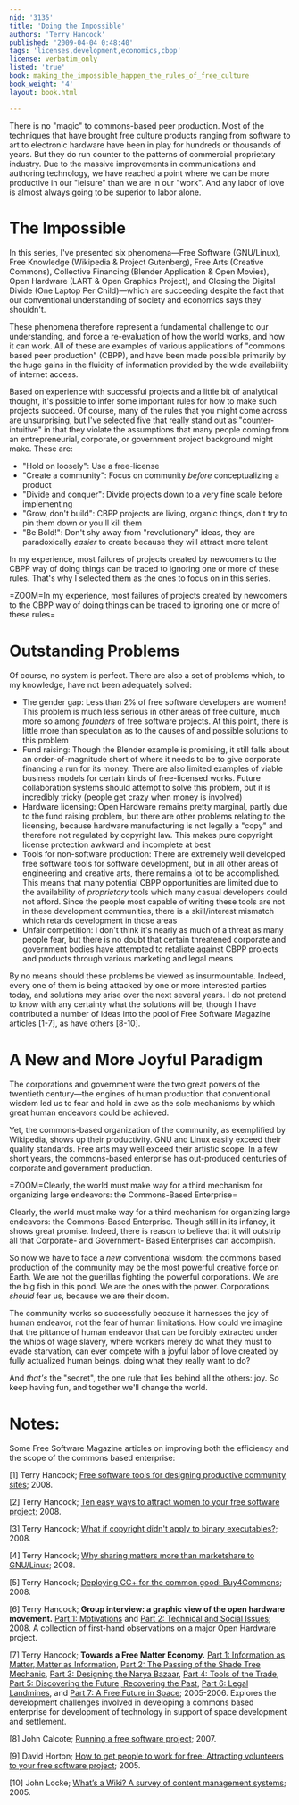 ```yaml
---
nid: '3135'
title: 'Doing the Impossible'
authors: 'Terry Hancock'
published: '2009-04-04 0:48:40'
tags: 'licenses,development,economics,cbpp'
license: verbatim_only
listed: 'true'
book: making_the_impossible_happen_the_rules_of_free_culture
book_weight: '4'
layout: book.html

---
```

<!-- Doing the Impossible -->

There is no "magic" to commons-based peer production. Most of the techniques that have brought free culture products ranging from software to art to electronic hardware have been in play for hundreds or thousands of years. But they do run counter to the patterns of commercial proprietary industry. Due to the massive improvements in communications and authoring technology, we have reached a point where we can be more productive in our "leisure" than we are in our "work". And any labor of love is almost always going to be superior to labor alone.

<!--break-->

# The Impossible

In this series, I've presented six phenomena—Free Software (GNU/Linux), Free Knowledge (Wikipedia & Project Gutenberg), Free Arts (Creative Commons), Collective Financing (Blender Application & Open Movies), Open Hardware (LART & Open Graphics Project), and Closing the Digital Divide (One Laptop Per Child)—which are succeeding despite the fact that our conventional understanding of society and economics says they shouldn't.

These phenomena therefore represent a fundamental challenge to our understanding, and force a re-evaluation of how the world works, and how it can work. All of these are examples of various applications of "commons based peer production" (CBPP), and have been made possible primarily by the huge gains in the fluidity of information provided by the wide availability of internet access.

Based on experience with successful projects and a little bit of analytical thought, it's possible to infer some important rules for how to make such projects succeed. Of course, many of the rules that you might come across are unsurprising, but I've selected five that really stand out as "counter-intuitive" in that they violate the assumptions that many people coming from an entrepreneurial, corporate, or government project background might make. These are:

* "Hold on loosely": Use a free-license
* "Create a community": Focus on community _before_ conceptualizing a product
* "Divide and conquer": Divide projects down to a very fine scale before implementing
* "Grow, don't build": CBPP projects are living, organic things, don't try to pin them down or you'll kill them
* "Be Bold!": Don't shy away from "revolutionary" ideas, they are paradoxically _easier_ to create because they will attract more talent

In my experience, most failures of projects created by newcomers to the CBPP way of doing things can be traced to ignoring one or more of these rules. That's why I selected them as the ones to focus on in this series.

=ZOOM=In my experience, most failures of projects created by newcomers to the CBPP way of doing things can be traced to ignoring one or more of these rules=

# Outstanding Problems

Of course, no system is perfect. There are also a set of problems which, to my knowledge, have not been adequately solved:

* The gender gap: Less than 2% of free software developers are women! This problem is much less serious in other areas of free culture, much more so among _founders_ of free software projects. At this point, there is little more than speculation as to the causes of and possible solutions to this problem
* Fund raising: Though the Blender example is promising, it still falls about an order-of-magnitude short of where it needs to be to give corporate financing a run for its money. There are also limited examples of viable business models for certain kinds of free-licensed works. Future collaboration systems should attempt to solve this problem, but it is incredibly tricky (people get crazy when money is involved)
* Hardware licensing: Open Hardware remains pretty marginal, partly due to the fund raising problem, but there are other problems relating to the licensing, because hardware manufacturing is not legally a "copy" and therefore not regulated by copyright law. This makes pure copyright license protection awkward and incomplete at best
* Tools for non-software production: There are extremely well developed free software tools for software development, but in all other areas of engineering and creative arts, there remains a lot to be accomplished. This means that many potential CBPP opportunities are limited due to the availability of _proprietary_ tools which many casual developers could not afford. Since the people most capable of writing these tools are not in these development communities, there is a skill/interest mismatch which retards development in those areas
* Unfair competition: I don't think it's nearly as much of a threat as many people fear, but there is no doubt that certain threatened corporate and government bodies have attempted to retaliate against CBPP projects and products through various marketing and legal means

By no means should these problems be viewed as insurmountable. Indeed, every one of them is being attacked by one or more interested parties today, and solutions may arise over the next several years. I do not pretend to know with any certainty what the solutions will be, though I have contributed a number of ideas into the pool of Free Software Magazine articles [1-7], as have others [8-10].

# A New and More Joyful Paradigm

The corporations and government were the two great powers of the twentieth century—the engines of human production that conventional wisdom led us to fear and hold in awe as the sole mechanisms by which great human endeavors could be achieved.

Yet, the commons-based organization of the community, as exemplified by Wikipedia, shows up their productivity. GNU and Linux easily exceed their quality standards. Free arts may well exceed their artistic scope. In a few short years, the commons-based enterprise has out-produced centuries of corporate and government production.

=ZOOM=Clearly, the world must make way for a third mechanism for organizing large endeavors: the Commons-Based Enterprise=

Clearly, the world must make way for a third mechanism for organizing large endeavors: the Commons-Based Enterprise. Though still in its infancy, it shows great promise. Indeed, there is reason to believe that it will outstrip all that Corporate- and Government- Based Enterprises can accomplish.

So now we have to face a _new_ conventional wisdom: the commons based production of the community may be the most powerful creative force on Earth. We are not the guerillas fighting the powerful corporations. We are the big fish in this pond. We are the ones with the power. Corporations _should_ fear us, because we are their doom.

The community works so successfully because it harnesses the joy of human endeavor, not the fear of human limitations. How could we imagine that the pittance of human endeavor that can be forcibly extracted under the whips of wage slavery, where workers merely do what they must to evade starvation, can ever compete with a joyful labor of love created by fully actualized human beings, doing what they really want to do?

And _that's_ the "secret", the one rule that lies behind all the others: joy. So keep having fun, and together we'll change the world.

# Notes:

Some Free Software Magazine articles on improving both the efficiency and the scope of the commons based enterprise:

[1] Terry Hancock; [Free software tools for designing productive community sites](http://www.freesoftwaremagazine.com/columns/free_software_tools_for_designing_productive_community_sites); 2008.

[2] Terry Hancock; [Ten easy ways to attract women to your free software project](http://www.freesoftwaremagazine.com/columns/ten_easy_ways_attract_women_your_free_software_project); 2008.

[3] Terry Hancock; [What if copyright didn't apply to binary executables?](http://www.freesoftwaremagazine.com/columns/what_if_copyright_didnt_apply_binary_executables); 2008.

[4] Terry Hancock; [Why sharing matters more than marketshare to GNU/Linux](http://www.freesoftwaremagazine.com/columns/sharing_matters_more_than_market_share_linux); 2008.

[5] Terry Hancock; [Deploying CC+ for the common good: Buy4Commons](http://www.freesoftwaremagazine.com/columns/deploying_cc_common_good_buy4commons); 2008.

[6] Terry Hancock; **Group interview: a graphic view of the open hardware movement.** [Part 1: Motivations](http://www.freesoftwaremagazine.com/articles/group_interview_graphic_view_open_hardware_movement_part_1_motivations) and [Part 2: Technical and Social Issues](http://www.freesoftwaremagazine.com/articles/group_interview_graphic_view_open_hardware_movement_part_2_technical_and_social_issues); 2008. A collection of first-hand observations on a major Open Hardware project.

[7] Terry Hancock; **Towards a Free Matter Economy.** [Part 1: Information as Matter, Matter as Information](http://www.freesoftwaremagazine.com/articles/free_matter_economy), [Part 2: The Passing of the Shade Tree Mechanic](http://www.freesoftwaremagazine.com/articles/free_matter_economy_2), [Part 3: Designing the Narya Bazaar](http://www.freesoftwaremagazine.com/articles/free_matter_economy_3), [Part 4: Tools of the Trade](http://www.freesoftwaremagazine.com/articles/free_matter_economy_4), [Part 5: Discovering the Future, Recovering the Past](http://www.freesoftwaremagazine.com/articles/free_matter_economy_5), [Part 6: Legal Landmines](http://www.freesoftwaremagazine.com/articles/free_matter_economy_6), and [Part 7: A Free Future in Space](http://www.freesoftwaremagazine.com/articles/free_matter_economy_7); 2005-2006. Explores the development challenges involved in developing a commons based enterprise for development of technology in support of space development and settlement.

[8] John Calcote; [Running a free software project](http://www.freesoftwaremagazine.com/articles/running_a_free_software_project); 2007.

[9] David Horton; [How to get people to work for free: Attracting volunteers to your free software project](http://www.freesoftwaremagazine.com/articles/recruting_people); 2005.

[10] John Locke; [What’s a Wiki? A survey of content management systems](http://www.freesoftwaremagazine.com/articles/whats_a_wiki); 2005.

